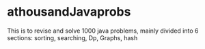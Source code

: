 # athousandJavaprobs
This is to revise and solve 1000 java problems, mainly divided into 6 sections: sorting, searching, Dp, Graphs, hash
